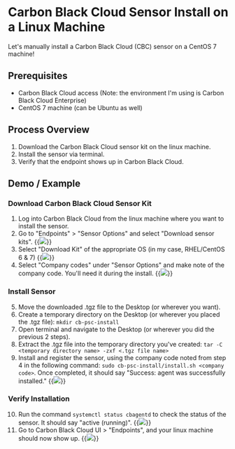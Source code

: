 # Carbon Black Cloud Sensor Install on a Linux Machine


Let's manually install a Carbon Black Cloud (CBC) sensor on a CentOS 7 machine! 

## Prerequisites
* Carbon Black Cloud access (Note: the environment I'm using is Carbon Black Cloud Enterprise)
* CentOS 7 machine (can be Ubuntu as well)


## Process Overview
1. Download the Carbon Black Cloud sensor kit on the linux machine.
2. Install the sensor via terminal.
3. Verify that the endpoint shows up in Carbon Black Cloud.

## Demo / Example

### Download Carbon Black Cloud Sensor Kit
1. Log into Carbon Black Cloud from the linux machine where you want to install the sensor.
2. Go to "Endpoints" > "Sensor Options" and select "Download sensor kits". 
{{<image src="step2.png" linked="true">}}
3. Select "Download Kit" of the appropriate OS (in my case, RHEL/CentOS 6 & 7)
{{<image src="step3.png" linked="true">}}
4. Select "Company codes" under "Sensor Options" and make note of the company code. You'll need it during the install.
{{<image src="step4.png" linked="true">}}

### Install Sensor
5. Move the downloaded .tgz file to the Desktop (or wherever you want). 
6. Create a temporary directory on the Desktop (or wherever you placed the .tgz file): `mkdir cb-psc-install`
7. Open terminal and navigate to the Desktop (or wherever you did the previous 2 steps).
8. Extract the .tgz file into the temporary directory you've created: `tar -C <temporary directory name> -zxf <.tgz file name>`
9. Install and register the sensor, using the company code noted from step 4 in the following command: `sudo cb-psc-install/install.sh <company code>`. Once completed, it should say "Success: agent was successfully installed."
{{<image src="step9.png" linked="true">}}

### Verify Installation
10. Run the command `systemctl status cbagentd`	to check the status of the sensor. It should say "active (running)".
{{<image src="step10.png" linked="true">}}
11. Go to Carbon Black Cloud UI > "Endpoints", and your linux machine should now show up. 
{{<image src="step11.png" linked="true">}}
